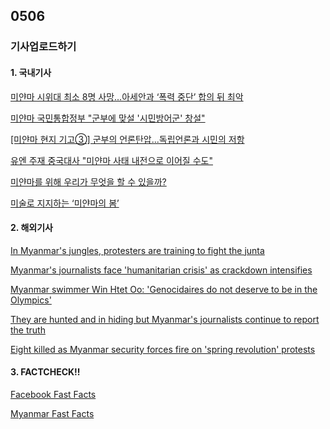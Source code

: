 ## 0506
### 기사업로드하기
#### 1. 국내기사

[미얀마 시위대 최소 8명 사망…아세안과 ‘폭력 중단’ 합의 뒤 최악](https://www.hani.co.kr/arti/international/international_general/993572.html)

[미얀마 국민통합정부 "군부에 맞설 '시민방어군' 창설"](https://www.wowtv.co.kr/NewsCenter/News/Read?articleId=AKR20210505071200084)

[[미얀마 현지 기고③] 군부의 언론탄압...독립언론과 시민의 저항](https://newstapa.org/article/RUGBn)

[유엔 주재 중국대사 "미얀마 사태 내전으로 이어질 수도"](http://www.incheonilbo.com/news/articleView.html?idxno=1093119)

[미얀마를 위해 우리가 무엇을 할 수 있을까?](https://www.edaily.co.kr/news/read?newsId=01154566629045968&mediaCodeNo=257)

[미술로 지지하는 ‘미얀마의 봄’](http://www.knnews.co.kr/news/articleView.php?idxno=1350525)

>

#### 2. 해외기사

[In Myanmar's jungles, protesters are training to fight the junta](https://edition.cnn.com/videos/world/2021/05/05/myanmar-protesters-training-hancocks-pkg-intl-hnk-vpx.cnn/video/playlists/around-the-world/)

[Myanmar's journalists face 'humanitarian crisis' as crackdown intensifies](https://edition.cnn.com/videos/media/2021/05/03/myanmar-media-press-freedom-under-attack-hancocks-pkg-intl-hnk-vpx.cnn/video/playlists/around-the-world/)

[Myanmar swimmer Win Htet Oo: 'Genocidaires do not deserve to be in the Olympics'](https://edition.cnn.com/2021/05/01/sport/myanmar-win-htet-oo-swimming-olympics-spt-intl/index.html)

[They are hunted and in hiding but Myanmar's journalists continue to report the truth](https://money.cnn.com/quote/quote.html?symb=COMP.IDX)

[Eight killed as Myanmar security forces fire on 'spring revolution' protests](https://edition.cnn.com/2021/05/02/asia/myanmar-coup-protests-deaths-intl-hnk/index.html)


>

#### 3. FACTCHECK!!

[Facebook Fast Facts](https://edition.cnn.com/2014/02/11/world/facebook-fast-facts/index.html)

[Myanmar Fast Facts](https://edition.cnn.com/2013/07/30/world/asia/myanmar-fast-facts/index.html)